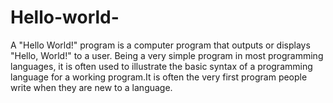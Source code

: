 # Hello-world-
A "Hello  World!" program is a computer program that outputs or displays "Hello, World!" to a user. Being a very simple program in most programming languages, it is often used to illustrate the basic syntax of a programming language for a working program.It is often the very first program people write when they are new to a language.
